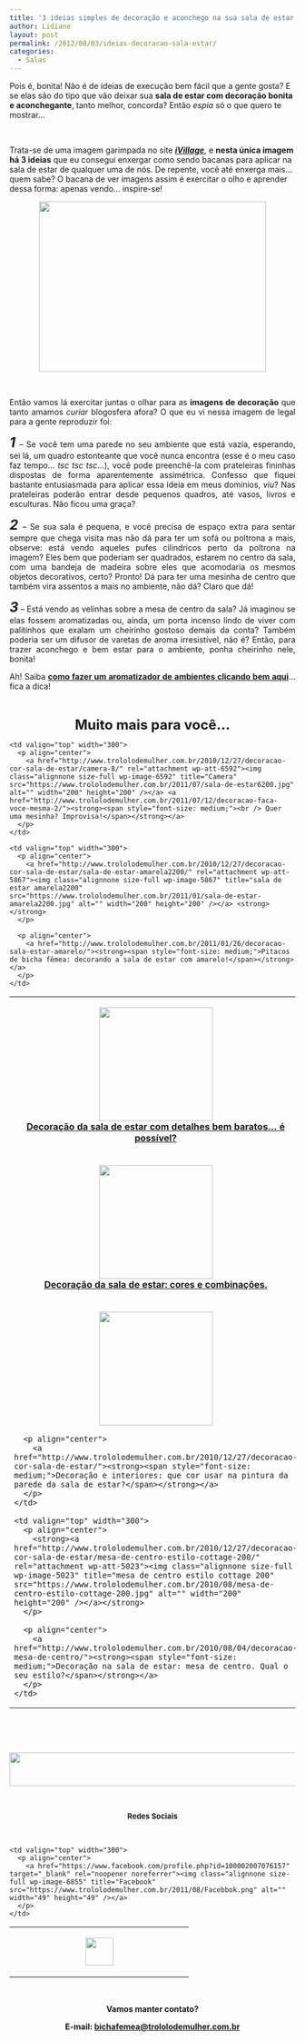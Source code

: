 ```yaml
---
title: '3 ideias simples de decoração e aconchego na sua sala de estar: aplique já!'
author: Lidiane
layout: post
permalink: /2012/08/03/ideias-decoracao-sala-estar/
categories:
  - Salas
---
```

Pois é, bonita! Não é de ideias de execução bem fácil que a gente gosta? E se elas são do tipo que vão deixar sua **sala de estar com decoração bonita e aconchegante**, tanto melhor, concorda? Então _espia_ só o que quero te mostrar…

&nbsp;

Trata-se de uma imagem garimpada no site **_<a href="http://www.ivillage.com/" target="_blank" rel="noopener noreferrer">iVillage</a>_**, e **nesta única imagem há 3 ideias** que eu consegui enxergar como sendo bacanas para aplicar na sala de estar de qualquer uma de nós. De repente, você até enxerga mais… quem sabe? O bacana de ver imagens assim é exercitar o olho e aprender dessa forma: apenas vendo… inspire-se!

<!--more-->

<p align="center">
  <a href="http://www.trololodemulher.com.br/?attachment_id=8970" rel="attachment wp-att-8970"><img class="alignnone size-full wp-image-8970" title="DECORACAO-SALA-ESTAR" src="https://www.trololodemulher.com.br/2012/08/DECORACAO-SALA-ESTAR.jpg" alt="" width="400" height="300" /></a>
</p>

&nbsp;

<p align="justify">
  Então vamos lá exercitar juntas o olhar para as <strong>imagens de decoração</strong> que tanto amamos <em>curiar</em> blogosfera afora? O que eu vi nessa imagem de legal para a gente reproduzir foi:
</p>

<p align="justify">
  <strong><span style="font-size: x-large;"><em>1 </em></span></strong>– Se você tem uma parede no seu ambiente que está vazia, esperando, sei lá, um quadro estonteante que você nunca encontra (esse é o meu caso faz tempo… <em>tsc tsc tsc</em>…), você pode preenchê-la com prateleiras fininhas dispostas de forma aparentemente assimétrica. Confesso que fiquei bastante entusiasmada para aplicar essa ideia em meus domínios, <em>viu</em>? Nas prateleiras poderão entrar desde pequenos quadros, até vasos, livros e esculturas. Não ficou uma graça?
</p>

<p align="justify">
  <strong><em><span style="font-size: x-large;">2 </span></em></strong>– Se sua sala é pequena, e você precisa de espaço extra para sentar sempre que chega visita mas não dá para ter um sofá ou poltrona a mais, observe: está vendo aqueles pufes cilindricos perto da poltrona na imagem? Eles bem que poderiam ser quadrados, estarem no centro da sala, com uma bandeja de madeira sobre eles que acomodaria os mesmos objetos decorativos, certo? Pronto! Dá para ter uma mesinha de centro que também vira assentos a mais no ambiente, não dá? Claro que dá!
</p>

<p align="justify">
  <strong><em><span style="font-size: x-large;">3</span></em></strong> – Está vendo as velinhas sobre a mesa de centro da sala? Já imaginou se elas fossem aromatizadas ou, ainda, um porta incenso lindo de viver com palitinhos que exalam um cheirinho gostoso demais da conta? Também poderia ser um difusor de varetas de aroma irresistível, não é? Então, para trazer aconchego e bem estar para o ambiente, ponha cheirinho nele, bonita!
</p>

<p align="justify">
  Ah! Saiba <strong><a href="http://www.trololodemulher.com.br/2011/05/19/aromatizador-de-ambientes/">como fazer um aromatizador de ambientes clicando bem aqui</a></strong>… fica a dica!
</p>

&nbsp;

<p align="center">
  <strong><span style="font-size: x-large;">Muito mais para você…</span></strong>
</p>

<table width="600" border="0" cellspacing="0" cellpadding="2">
  <tr>
    <td valign="top" width="300">
      <p align="center">
        <a href="http://www.trololodemulher.com.br/casaedecoracao/decoracao-sala-de-estar-almofada-artesanato200/" rel="attachment wp-att-8855"><img class="alignnone size-full wp-image-8855" title="DECORACAO-SALA DE ESTAR-ALMOFADA-ARTESANATO200" src="https://www.trololodemulher.com.br/2012/07/DECORACAO-SALA-DE-ESTAR-ALMOFADA-ARTESANATO200.jpg" alt="" width="200" height="200" /></a><br /> <a href="http://www.trololodemulher.com.br/2012/07/09/decoracao-sala-de-estar-barata/"><strong><span style="font-size: medium;">Decoração da sala de estar com detalhes bem baratos… é possível?</span></strong></a>
      </p>
    </td>
    
    <td valign="top" width="300">
      <p align="center">
        <a href="http://www.trololodemulher.com.br/2010/12/27/decoracao-cor-sala-de-estar/camera-8/" rel="attachment wp-att-6592"><img class="alignnone size-full wp-image-6592" title="Camera" src="https://www.trololodemulher.com.br/2011/07/sala-de-estar6200.jpg" alt="" width="200" height="200" /></a> <a href="http://www.trololodemulher.com.br/2011/07/12/decoracao-faca-voce-mesma-2/"><strong><span style="font-size: medium;"><br /> Quer uma mesinha? Improvisa!</span></strong></a>
      </p>
    </td>
  </tr>
  
  <tr>
    <td valign="top" width="300">
      <p align="center">
        <a href="http://www.trololodemulher.com.br/2010/12/27/decoracao-cor-sala-de-estar/decoracao-sala2200/" rel="attachment wp-att-6163"><img class="alignnone size-full wp-image-6163" title="decoração sala[2]200" src="https://www.trololodemulher.com.br/2011/03/decoracao-sala2200.jpg" alt="" width="200" height="200" /></a><br /> <a href="http://www.trololodemulher.com.br/2011/03/16/decoracao-da-sala-de-estar/"><strong><span style="font-size: medium;">Decoração da sala de estar: cores e combinações.</span></strong></a>
      </p>
    </td>
    
    <td valign="top" width="300">
      <p align="center">
        <a href="http://www.trololodemulher.com.br/2010/12/27/decoracao-cor-sala-de-estar/sala-de-estar-amarela2200/" rel="attachment wp-att-5867"><img class="alignnone size-full wp-image-5867" title="sala de estar amarela2200" src="https://www.trololodemulher.com.br/2011/01/sala-de-estar-amarela2200.jpg" alt="" width="200" height="200" /></a> <strong></strong>
      </p>
      
      <p align="center">
        <a href="http://www.trololodemulher.com.br/2011/01/26/decoracao-sala-estar-amarelo/"><strong><span style="font-size: medium;">Pitacos de bicha fêmea: decorando a sala de estar com amarelo!</span></strong></a>
      </p>
    </td>
  </tr>
  
  <tr>
    <td valign="top" width="300">
      <p align="center">
        <strong><a href="http://www.trololodemulher.com.br/2012/07/09/decoracao-sala-de-estar-barata/sala-de-estar-cor-azul-turquesa200/" rel="attachment wp-att-5621"><img class="alignnone size-full wp-image-5621" title="sala de estar -cor  azul turquesa200" src="https://www.trololodemulher.com.br/2010/12/sala-de-estar-cor-azul-turquesa200.jpg" alt="" width="200" height="200" /></a></strong>
      </p>
      
      <p align="center">
        <a href="http://www.trololodemulher.com.br/2010/12/27/decoracao-cor-sala-de-estar/"><strong><span style="font-size: medium;">Decoração e interiores: que cor usar na pintura da parede da sala de estar?</span></strong></a>
      </p>
    </td>
    
    <td valign="top" width="300">
      <p align="center">
        <strong><a href="http://www.trololodemulher.com.br/2010/12/27/decoracao-cor-sala-de-estar/mesa-de-centro-estilo-cottage-200/" rel="attachment wp-att-5023"><img class="alignnone size-full wp-image-5023" title="mesa de centro estilo cottage 200" src="https://www.trololodemulher.com.br/2010/08/mesa-de-centro-estilo-cottage-200.jpg" alt="" width="200" height="200" /></a></strong>
      </p>
      
      <p align="center">
        <a href="http://www.trololodemulher.com.br/2010/08/04/decoracao-mesa-de-centro/"><strong><span style="font-size: medium;">Decoração na sala de estar: mesa de centro. Qual o seu estilo?</span></strong></a>
      </p>
    </td>
  </tr>
</table>

&nbsp;

&nbsp;

<p align="center">
  <a href="http://feedburner.google.com/fb/a/mailverify?uri=blogbichafemea&loc=pt_BR" target="_blank" rel="noopener noreferrer"><img class="alignnone size-full wp-image-8451" title="Assine o Bicha Fêmea grátis!" src="https://www.trololodemulher.com.br/2012/01/rodapé.png" alt="" width="600" height="59" /></a>
</p>

&nbsp;

<p align="center">
  <strong><span style="font-size: small;">Redes Sociais</span></strong>
</p>

&nbsp;

<table width="600" border="0" cellspacing="0" cellpadding="2">
  <tr>
    <td valign="top" width="300">
      <p align="center">
        <a href="https://twitter.com/#%21/bichafemea" target="_blank" rel="noopener noreferrer"><img class="alignnone size-full wp-image-6857" title="Twitter" src="https://www.trololodemulher.com.br/2011/08/Twitter.png" alt="" width="49" height="49" /></a>
      </p>
    </td>
    
    <td valign="top" width="300">
      <p align="center">
        <a href="https://www.facebook.com/profile.php?id=100002007076157" target="_blank" rel="noopener noreferrer"><img class="alignnone size-full wp-image-6855" title="Facebook" src="https://www.trololodemulher.com.br/2011/08/Facebbok.png" alt="" width="49" height="49" /></a>
      </p>
    </td>
  </tr>
</table>

&nbsp;

<p align="center">
  <strong>Vamos manter contato?</strong>
</p>

<p align="center">
  <strong>E-mail: <a href="mailto:bichafemea@trololodemulher.com.br">bichafemea@trololodemulher.com.br</a></strong>
</p>